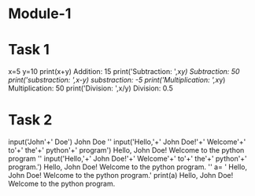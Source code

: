 # Module-1
# Task 1
x=5
y=10
print(x+y)
Addition:  15
print('Subtraction: ',x*y)
Subtraction:  50
print('substraction: ',x-y)
substraction:  -5
print('Multiplication: ',x*y)
Multiplication:  50
print('Division: ',x/y)
Division:  0.5

# Task 2
input('John'+' Doe')
John Doe
''
input('Hello,'+' John Doe!'+' Welcome'+' to'+' the'+' python'+' program')
Hello, John Doe! Welcome to the python program
''
input('Hello,'+' John Doe!'+' Welcome'+' to'+' the'+' python'+' program.')
Hello, John Doe! Welcome to the python program.
''
a= ' Hello, John Doe! Welcome to the python program.'
print(a)
 Hello, John Doe! Welcome to the python program.
